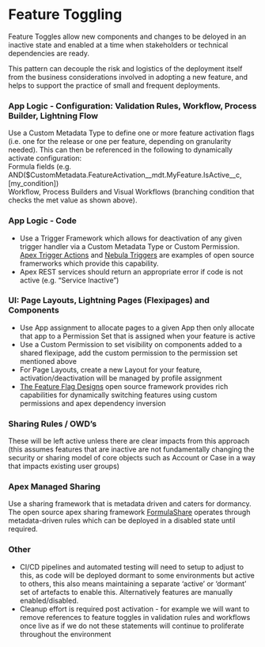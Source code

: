 # Feature Toggling

Feature Toggles allow new components and changes to be deloyed in an inactive state and enabled at a time when stakeholders or technical dependencies are ready.

This pattern can decouple the risk and logistics of the deployment itself from the business considerations involved in adopting a new feature, and helps to support the practice of small and frequent deployments.

### App Logic - Configuration: Validation Rules, Workflow, Process Builder, Lightning Flow <a id="user-content-app-logic---configuration%3A-validation-rules%2C-workflow%2C-process-builder%2C-lightning-flow"></a>

Use a Custom Metadata Type to define one or more feature activation flags \(i.e. one for the release or one per feature, depending on granularity needed\). This can then be referenced in the following to dynamically activate configuration:  
Formula fields \(e.g. AND\($CustomMetadata.FeatureActivation\_\_mdt.MyFeature.IsActive\_\_c, \[my\_condition\]\)  
Workflow, Process Builders and Visual Workflows \(branching condition that checks the met value as shown above\).

### App Logic - Code <a id="user-content-app-logic---code"></a>

* Use a Trigger Framework which allows for deactivation of any given trigger handler via a Custom Metadata Type or Custom Permission. [Apex Trigger Actions](https://github.com/mitchspano/apex-trigger-actions-framework) and [Nebula Triggers](https://bitbucket.org/nebulaconsulting/nebula-core/src/master/) are examples of open source framerworks which provide this capability.
* Apex REST services should return an appropriate error if code is not active \(e.g. “Service Inactive”\)

### UI: Page Layouts, Lightning Pages \(Flexipages\) and Components <a id="user-content-ui%3A-page-layouts%2C-lightning-pages-(flexipages)-and-components"></a>

* Use App assignment to allocate pages to a given App then only allocate that app to a Permission Set that is assigned when your feature is active
* Use a Custom Permission to set visibility on components added to a shared flexipage, add the custom permission to the permission set mentioned above
* For Page Layouts, create a new Layout for your feature, activation/deactivation will be managed by profile assignment
* [The Feature Flag Designs](https://github.com/tsalb/feature-flag-designs) open source framework provides rich capabilities for dynamically switching features using custom permissions and apex dependency inversion

### Sharing Rules / OWD’s <a id="user-content-sharing-rules-%2F-owd%E2%80%99s"></a>

These will be left active unless there are clear impacts from this approach \(this assumes features that are inactive are not fundamentally changing the security or sharing model of core objects such as Account or Case in a way that impacts existing user groups\)

### Apex Managed Sharing <a id="user-content-apex-managed-sharing"></a>

Use a sharing framework that is metadata driven and caters for dormancy. The open source apex sharing framework [FormulaShare](https://github.com/LawrenceLoz/FormulaShare-DX) operates through metadata-driven rules which can be deployed in a disabled state until required.

### Other <a id="user-content-other"></a>

* CI/CD pipelines and automated testing will need to setup to adjust to this, as code will be deployed dormant to some environments but active to others, this also means maintaining a separate ‘active’ or ‘dormant’ set of artefacts to enable this. Alternatively features are manually enabled/disabled.
* Cleanup effort is required post activation - for example we will want to remove references to feature toggles in validation rules and workflows once live as if we do not these statements will continue to proliferate throughout the environment

